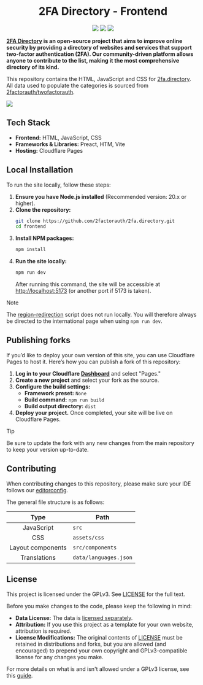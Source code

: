 <h1 align="center">2FA Directory - Frontend</h1>

<p align="center">
<a href="https://twitter.com/2faorg/"><img src="https://img.shields.io/badge/X/Twitter-@2faorg-1DA1F2.svg?style=for-the-badge&logo=x"/></a>
<a href="https://infosec.exchange/@2factorauth"><img src="https://img.shields.io/badge/Mastodon-@2factorauth-6364FF?style=for-the-badge&logo=mastodon"/></a>
<a href="https://github.com/sponsors/2factorauth/"><img src="https://img.shields.io/github/sponsors/2factorauth?color=db61a2&logo=GitHub&style=for-the-badge"/></a>
</p>

<strong>[2FA Directory][website] is an open-source project that aims to improve online security by providing a directory of websites and services that support two-factor authentication (2FA). Our community-driven platform allows anyone to contribute to the list, making it the most comprehensive directory of its kind.</strong>

This repository contains the HTML, JavaScript and CSS for [2fa.directory][website].  
All data used to populate the categories is sourced from [2factorauth/twofactorauth][data_repo].

![][screenshot]

## Tech Stack

- **Frontend:** HTML, JavaScript, CSS
- **Frameworks & Libraries:** Preact, HTM, Vite
- **Hosting:** Cloudflare Pages

## Local Installation

To run the site locally, follow these steps:

1. **Ensure you have Node.js installed** (Recommended version: 20.x or higher).
2. **Clone the repository:**
   ```bash
   git clone https://github.com/2factorauth/2fa.directory.git
   cd frontend
   ```
3. **Install NPM packages:**
   ```bash
   npm install
   ```
4. **Run the site locally:**
   ```bash
   npm run dev
   ```
   After running this command, the site will be accessible at [http://localhost:5173][localhost] (or another port if 5173 is taken).

> [!NOTE]
> The [region-redirection][functions] script does not run locally. You will therefore always be directed to
> the international page when using `npm run dev`.

## Publishing forks

If you’d like to deploy your own version of this site, you can use Cloudflare Pages to host it. Here’s how you can publish a fork of this repository:

1. **Log in to your Cloudflare [Dashboard][cf_dash]** and select "Pages."
2. **Create a new project** and select your fork as the source.
3. **Configure the build settings:**
   * **Framework preset:** `None`
   * **Build command:** `npm run build`
   * **Build output directory:** `dist`
4. **Deploy your project.** Once completed, your site will be live on Cloudflare Pages.

> [!TIP]
> Be sure to update the fork with any new changes from the main repository to keep your version up-to-date.

## Contributing

When contributing changes to this repository, please make sure your IDE follows
our [editorconfig][editorconfig].

The general file structure is as follows:

|       Type        | Path                  |
|:-----------------:|-----------------------|
|    JavaScript     | `src`                 |
|        CSS        | `assets/css`          |
| Layout components | `src/components`      |
|   Translations    | `data/languages.json` |

## License

This project is licensed under the GPLv3. See [LICENSE][license] for the full text.

Before you make changes to the code, please keep the following in mind:

* **Data License:** The data is [licensed separately][data_license].
* **Attribution:** If you use this project as a template for your own website, attribution is required.
* **License Modifications:** The original contents of [LICENSE][license] must be retained in distributions and forks, but you are allowed (and encouraged) to prepend your own copyright and GPLv3-compatible license for any changes you make.

For more details on what is and isn't allowed under a GPLv3 license, see this [guide][gplv3_guide].

[cf_dash]: https://dash.cloudflare.com/?to=/:account/workers-and-pages/create/pages
[data_repo]: https://github.com/2factorauth/twofactorauth.git
[data_license]: https://github.com/2factorauth/twofactorauth/blob/master/LICENSE.md
[license]: /LICENSE
[localhost]: http://localhost:5173
[editorconfig]: https://editorconfig.org/
[gplv3_guide]: https://www.gnu.org/licenses/quick-guide-gplv3.html
[website]: https://2fa.directory/
[screenshot]: https://i.imgur.com/4WvIsg0.png
[functions]: /functions/redirect.js
